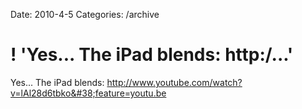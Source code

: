 Date: 2010-4-5
Categories: /archive

# ! 'Yes... The iPad blends: http:/...'

Yes... The iPad blends: <a href="http://www.youtube.com/watch?v=lAl28d6tbko&#38;feature=youtu.be" rel="nofollow">http://www.youtube.com/watch?v=lAl28d6tbko&#38;feature=youtu.be</a>
